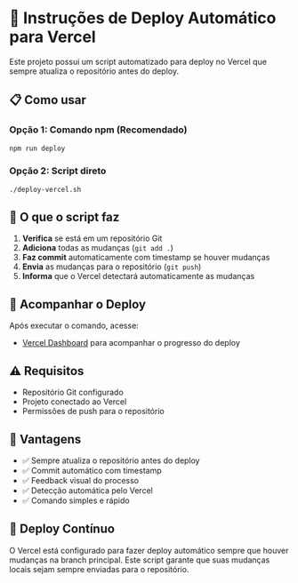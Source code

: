 # 🚀 Instruções de Deploy Automático para Vercel

Este projeto possui um script automatizado para deploy no Vercel que sempre atualiza o repositório antes do deploy.

## 📋 Como usar

### Opção 1: Comando npm (Recomendado)
```bash
npm run deploy
```

### Opção 2: Script direto
```bash
./deploy-vercel.sh
```

## 🔧 O que o script faz

1. **Verifica** se está em um repositório Git
2. **Adiciona** todas as mudanças (`git add .`)
3. **Faz commit** automaticamente com timestamp se houver mudanças
4. **Envia** as mudanças para o repositório (`git push`)
5. **Informa** que o Vercel detectará automaticamente as mudanças

## 📱 Acompanhar o Deploy

Após executar o comando, acesse:
- [Vercel Dashboard](https://vercel.com/dashboard) para acompanhar o progresso do deploy

## ⚠️ Requisitos

- Repositório Git configurado
- Projeto conectado ao Vercel
- Permissões de push para o repositório

## 🎯 Vantagens

- ✅ Sempre atualiza o repositório antes do deploy
- ✅ Commit automático com timestamp
- ✅ Feedback visual do processo
- ✅ Detecção automática pelo Vercel
- ✅ Comando simples e rápido

## 🔄 Deploy Contínuo

O Vercel está configurado para fazer deploy automático sempre que houver mudanças na branch principal. Este script garante que suas mudanças locais sejam sempre enviadas para o repositório.
